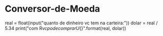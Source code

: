 # Conversor-de-Moeda
real = float(input("quanto de dinheiro vc tem na carteira:")) dolar = real / 5.34  print("com R${} vc pode comprar U${}".format(real, dolar))
